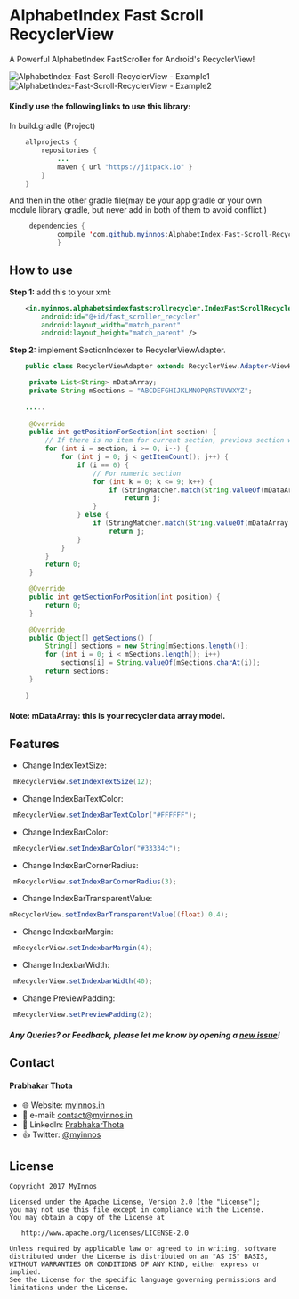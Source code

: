 # AlphabetIndex Fast Scroll RecyclerView
A Powerful AlphabetIndex FastScroller for Android's RecyclerView!

 ![AlphabetIndex-Fast-Scroll-RecyclerView - Example1](https://raw.githubusercontent.com/myinnos/AlphabetIndex-Fast-Scroll-RecyclerView/0d6c4f2f0b9f3b573a4f2abf2c87b62237081286/images-gif/AlphabetIndex-Fast-Scroll-RecyclerView_1.gif)
 `` `` `` `` `` `` `` ``
  ![AlphabetIndex-Fast-Scroll-RecyclerView - Example2](https://raw.githubusercontent.com/myinnos/AlphabetIndex-Fast-Scroll-RecyclerView/0d6c4f2f0b9f3b573a4f2abf2c87b62237081286/images-gif/AlphabetIndex-Fast-Scroll-RecyclerView_2.gif)
 
#### Kindly use the following links to use this library:

In build.gradle (Project)
```java
	allprojects {
		repositories {
			...
			maven { url "https://jitpack.io" }
		}
	}
```
And then in the other gradle file(may be your app gradle or your own module library gradle, but never add in both of them to avoid conflict.)
```java
	 dependencies {
	        compile 'com.github.myinnos:AlphabetIndex-Fast-Scroll-RecyclerView:1.0.1'
	        }
```          
How to use
-----
**Step 1:** add this to your xml:
```xml
    <in.myinnos.alphabetsindexfastscrollrecycler.IndexFastScrollRecyclerView
        android:id="@+id/fast_scroller_recycler"
        android:layout_width="match_parent"
        android:layout_height="match_parent" />
```
**Step 2:** implement SectionIndexer to RecyclerViewAdapter.
```java
    public class RecyclerViewAdapter extends RecyclerView.Adapter<ViewHolder> implements SectionIndexer {

     private List<String> mDataArray;
     private String mSections = "ABCDEFGHIJKLMNOPQRSTUVWXYZ";
    
    .....
    
     @Override
     public int getPositionForSection(int section) {
         // If there is no item for current section, previous section will be selected
         for (int i = section; i >= 0; i--) {
             for (int j = 0; j < getItemCount(); j++) {
                 if (i == 0) {
                     // For numeric section
                     for (int k = 0; k <= 9; k++) {
                         if (StringMatcher.match(String.valueOf(mDataArray.get(j).charAt(0)), String.valueOf(k)))
                             return j;
                     }
                 } else {
                     if (StringMatcher.match(String.valueOf(mDataArray.get(j).charAt(0)), String.valueOf(mSections.charAt(i))))
                         return j;
                 }
             }
         }
         return 0;
     }

     @Override
     public int getSectionForPosition(int position) {
         return 0;
     }

     @Override
     public Object[] getSections() {
         String[] sections = new String[mSections.length()];
         for (int i = 0; i < mSections.length(); i++)
             sections[i] = String.valueOf(mSections.charAt(i));
         return sections;
     }
    
    }
```
#### Note: mDataArray: this is your recycler data array model.

Features
-----
- Change IndexTextSize:
```java
 mRecyclerView.setIndexTextSize(12);
```
- Change IndexBarTextColor:
```java
 mRecyclerView.setIndexBarTextColor("#FFFFFF");
```
- Change IndexBarColor:
```java
 mRecyclerView.setIndexBarColor("#33334c");
```
- Change IndexBarCornerRadius:
```java
 mRecyclerView.setIndexBarCornerRadius(3);
```
- Change IndexBarTransparentValue:
```java
mRecyclerView.setIndexBarTransparentValue((float) 0.4);
```
- Change IndexbarMargin:
```java
 mRecyclerView.setIndexbarMargin(4);
```
- Change IndexbarWidth:
```java
 mRecyclerView.setIndexbarWidth(40);
```
- Change PreviewPadding:
```java
 mRecyclerView.setPreviewPadding(2);
```
##### Any Queries? or Feedback, please let me know by opening a [new issue](https://github.com/myinnos/AlphabetIndex-Fast-Scroll-RecyclerView/issues/new)!

## Contact
#### Prabhakar Thota
* :globe_with_meridians: Website: [myinnos.in](http://www.myinnos.in "Prabhakar Thota")
* :email: e-mail: contact@myinnos.in
* :mag_right: LinkedIn: [PrabhakarThota](https://www.linkedin.com/in/prabhakarthota "Prabhakar Thota on LinkedIn")
* :thumbsup: Twitter: [@myinnos](https://twitter.com/myinnos "Prabhakar Thota on twitter")   

License
-------

    Copyright 2017 MyInnos

    Licensed under the Apache License, Version 2.0 (the "License");
    you may not use this file except in compliance with the License.
    You may obtain a copy of the License at

       http://www.apache.org/licenses/LICENSE-2.0

    Unless required by applicable law or agreed to in writing, software
    distributed under the License is distributed on an "AS IS" BASIS,
    WITHOUT WARRANTIES OR CONDITIONS OF ANY KIND, either express or implied.
    See the License for the specific language governing permissions and
    limitations under the License.
